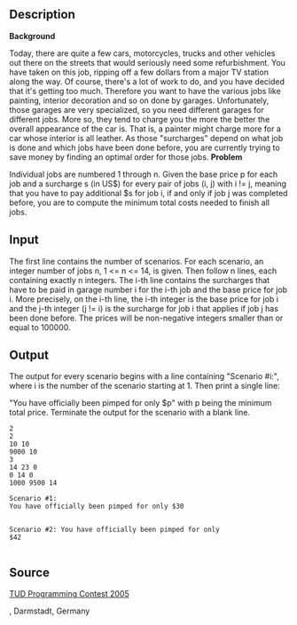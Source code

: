<h2>Description</h2><b>Background</b><p>
</p>Today, there are quite a few cars, motorcycles, trucks and other vehicles out there on the streets that would seriously need some refurbishment. You have taken on this job, ripping off a few dollars from a major TV station along the way.
Of course, there's a lot of work to do, and you have decided that it's getting too much. Therefore you want to have the various jobs like painting, interior decoration and so on done by garages. Unfortunately, those garages are very specialized, so you need different garages for different jobs. More so, they tend to charge you the more the better the overall appearance of the car is. That is, a painter might charge more for a car whose interior is all leather. As those "surcharges" depend on what job is done and which jobs have been done before, you are currently trying to save money by finding an optimal order for those jobs.
<b>Problem</b><p>
</p>Individual jobs are numbered 1 through n. Given the base price p for each job and a surcharge s (in US$) for every pair of jobs (i, j) with i != j, meaning that you have to pay additional $s for job i, if and only if job j was completed before, you are to compute the minimum total costs needed to finish all jobs.<h2>Input</h2><p>The first line contains the number of scenarios. For each scenario, an integer number of jobs n, 1 &lt;= n &lt;= 14, is given. Then follow n lines, each containing exactly n integers. The i-th line contains the surcharges that have to be paid in garage number i for the i-th job and the base price for job i. More precisely, on the i-th line, the i-th integer is the base price for job i and the j-th integer (j != i) is the surcharge for job i that applies if job j has been done before. The prices will be non-negative integers smaller than or equal to 100000.</p><h2>Output</h2><p>The output for every scenario begins with a line containing "Scenario #i:", where i is the number of the scenario starting at 1. Then print a single line:
</p>"You have officially been pimped for only $p"
with p being the minimum total price. Terminate the output for the scenario with a blank line.<pre><code class="language-input1">2
2
10 10
9000 10
3
14 23 0
0 14 0
1000 9500 14</code></pre><pre><code class="language-output1">Scenario #1:
You have officially been pimped for only $30

Scenario #2:
You have officially been pimped for only $42</code></pre><h2>Source</h2><a href="searchproblem?field=source&amp;key=TUD+Programming+Contest+2005">TUD Programming Contest 2005</a><p>, Darmstadt, Germany</p>